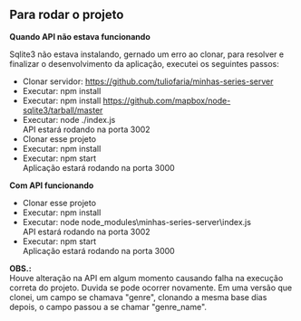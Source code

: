 ## Para rodar o projeto

**Quando API não estava funcionando** 

Sqlite3 não estava instalando, gernado um erro ao clonar, para resolver e finalizar o desenvolvimento da aplicação, executei os seguintes passos:
- Clonar servidor: https://github.com/tuliofaria/minhas-series-server
- Executar: npm install
- Executar: npm install https://github.com/mapbox/node-sqlite3/tarball/master
- Executar: node ./index.js \
API estará rodando na porta 3002
- Clonar esse projeto
- Executar: npm install
- Executar: npm start \
Aplicação estará rodando na porta 3000

**Com API funcionando**

- Clonar esse projeto
- Executar: npm install
- Executar: node node_modules\minhas-series-server\index.js \
API estará rodando na porta 3002
- Executar: npm start \
Aplicação estará rodando na porta 3000


**OBS.:** \
Houve alteração na API em algum momento causando falha na execução correta do projeto. Duvida se pode ocorrer novamente. Em uma versão que clonei, um campo se chamava "genre", clonando a mesma base dias depois, o campo passou a se chamar "genre_name".
